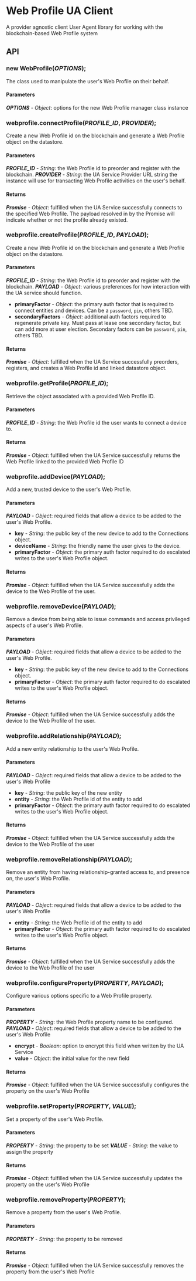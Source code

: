 # Web Profile UA Client

A provider agnostic client User Agent library for working with the blockchain-based Web Profile system

## API

### new WebProfile(*OPTIONS*);

The class used to manipulate the user's Web Profile on their behalf.

#### Parameters
***OPTIONS*** - *Object*: options for the new Web Profile manager class instance


### webprofile.connectProfile(*PROFILE_ID*, *PROVIDER*);

Create a new Web Profile id on the blockchain and generate a Web Profile object on the datastore.

#### Parameters
***PROFILE_ID*** - *String*: the Web Profile id to preorder and register with the blockchain.
***PROVIDER*** - *String*: the UA Service Provider URL string the instance will use for transacting Web Profile activities on the user's behalf.

#### Returns

***Promise*** - *Object*: fulfilled when the UA Service successfully connects to the specified Web Profile. The payload resolved in by the Promise will indicate whether or not the profile already existed.

### webprofile.createProfile(*PROFILE_ID*, *PAYLOAD*);

Create a new Web Profile id on the blockchain and generate a Web Profile object on the datastore.

#### Parameters
***PROFILE_ID*** - *String*: the Web Profile id to preorder and register with the blockchain.
***PAYLOAD*** - *Object*: various preferences for how interaction with the UA service should function.
- **primaryFactor** - *Object*: the primary auth factor that is required to connect entities and devices. Can be a `password`, `pin`, others TBD.
- **secondaryFactors** - *Object*: additional auth factors required to regenerate private key. Must pass at lease one secondary factor, but can add more at user election. Secondary factors can be `password`, `pin`, others TBD.

#### Returns

***Promise*** - *Object*: fulfilled when the UA Service successfully preorders, registers, and creates a Web Profile id and linked datastore object.

### webprofile.getProfile(*PROFILE_ID*);

Retrieve the object associated with a provided Web Profile ID.

#### Parameters
***PROFILE_ID*** - *String*: the Web Profile id the user wants to connect a device to.

#### Returns

***Promise*** - *Object*: fulfilled when the UA Service successfully returns the Web Profile linked to the provided Web Profile ID

### webprofile.addDevice(*PAYLOAD*);

Add a new, trusted device to the user's Web Profile.

#### Parameters
***PAYLOAD*** - *Object*: required fields that allow a device to be added to the user's Web Profile.
- **key** - *String*: the public key of the new device to add to the Connections object.
- **deviceName** - *String*: the friendly name the user gives to the device.
- **primaryFactor** - *Object*: the primary auth factor required to do escalated writes to the user's Web Profile object.

#### Returns

***Promise*** - *Object*: fulfilled when the UA Service successfully adds the device to the Web Profile of the user.

### webprofile.removeDevice(*PAYLOAD*);

Remove a device from being able to issue commands and access privileged aspects of a user's Web Profile.

#### Parameters
***PAYLOAD*** - *Object*: required fields that allow a device to be added to the user's Web Profile.
- **key** - *String*: the public key of the new device to add to the Connections object.
- **primaryFactor** - *Object*: the primary auth factor required to do escalated writes to the user's Web Profile object.

#### Returns

***Promise*** - *Object*: fulfilled when the UA Service successfully adds the device to the Web Profile of the user.

### webprofile.addRelationship(*PAYLOAD*);

Add a new entity relationship to the user's Web Profile.

#### Parameters
***PAYLOAD*** - *Object*: required fields that allow a device to be added to the user's Web Profile
- **key** - *String*: the public key of the new entity
- **entity** - *String*: the Web Profile id of the entity to add
- **primaryFactor** - *Object*: the primary auth factor required to do escalated writes to the user's Web Profile object.

#### Returns

***Promise*** - *Object*: fulfilled when the UA Service successfully adds the device to the Web Profile of the user

### webprofile.removeRelationship(*PAYLOAD*);

Remove an entity from having relationship-granted access to, and presence on, the user's Web Profile.

#### Parameters
***PAYLOAD*** - *Object*: required fields that allow a device to be added to the user's Web Profile
- **entity** - *String*: the Web Profile id of the entity to add
- **primaryFactor** - *Object*: the primary auth factor required to do escalated writes to the user's Web Profile object.

#### Returns

***Promise*** - *Object*: fulfilled when the UA Service successfully adds the device to the Web Profile of the user

### webprofile.configureProperty(*PROPERTY*, *PAYLOAD*);

Configure various options specific to a Web Profile property.

#### Parameters
***PROPERTY*** - *String*: the Web Profile property name to be configured.
***PAYLOAD*** - *Object*: required fields that allow a device to be added to the user's Web Profile
- **encrypt** - *Boolean*: option to encrypt this field when written by the UA Service
- **value** - *Object*: the initial value for the new field

#### Returns

***Promise*** - *Object*: fulfilled when the UA Service successfully configures the property on the user's Web Profile

### webprofile.setProperty(*PROPERTY*, *VALUE*);

Set a property of the user's Web Profile.

#### Parameters
***PROPERTY*** - *String*: the property to be set
***VALUE*** - *String*: the value to assign the property

#### Returns

***Promise*** - *Object*: fulfilled when the UA Service successfully updates the property on the user's Web Profile

### webprofile.removeProperty(*PROPERTY*);

Remove a property from the user's Web Profile.

#### Parameters
***PROPERTY*** - *String*: the property to be removed

#### Returns

***Promise*** - *Object*: fulfilled when the UA Service successfully removes the property from the user's Web Profile
